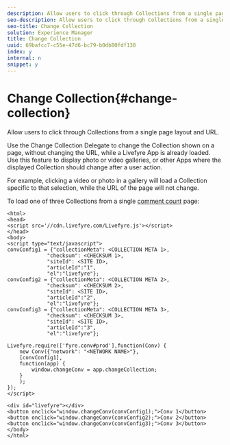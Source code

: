 ```yaml
---
description: Allow users to click through Collections from a single page layout and URL.
seo-description: Allow users to click through Collections from a single page layout and URL.
seo-title: Change Collection
solution: Experience Manager
title: Change Collection
uuid: 69bafcc7-c55e-47d6-bc79-b0db80fdf138
index: y
internal: n
snippet: y
---
```


# Change Collection{#change-collection}

Allow users to click through Collections from a single page layout and URL.

Use the Change Collection Delegate to change the Collection shown on a page, without changing the URL, while a Livefyre App is already loaded. Use this feature to display photo or video galleries, or other Apps where the displayed Collection should change after a user action.

For example, clicking a video or photo in a gallery will load a Collection specific to that selection, while the URL of the page will not change.

To load one of three Collections from a single [comment count](/help/implementation/c-advanced-topics/t-display-comment-count.md) page:

```
<html> 
<head> 
<script src='//cdn.livefyre.com/Livefyre.js'></script> 
</head> 
<body> 
<script type="text/javascript"> 
convConfig1 = {"collectionMeta": <COLLECTION META 1>, 
             "checksum": <CHECKSUM 1>, 
             "siteId": <SITE ID>, 
             "articleId":"1", 
             "el":"livefyre"}; 
convConfig2 = {"collectionMeta": <COLLECTION META 2>, 
             "checksum": <CHECKSUM 2>, 
             "siteId": <SITE ID>, 
             "articleId":"2", 
             "el":"livefyre"}; 
convConfig3 = {"collectionMeta": <COLLECTION META 3>, 
             "checksum": <CHECKSUM 3>, 
             "siteId": <SITE ID>, 
             "articleId":"3", 
             "el":"livefyre"}; 
  
Livefyre.require(['fyre.conv#prod'],function(Conv) { 
    new Conv({"network": "<NETWORK NAME>"}, 
    [convConfig1], 
    function(app) {  
        window.changeConv = app.changeCollection; 
    } 
    ); 
}); 
</script> 
  
<div id="livefyre"></div> 
<button onclick="window.changeConv(convConfig1);">Conv 1</button> 
<button onclick="window.changeConv(convConfig2);">Conv 2</button> 
<button onclick="window.changeConv(convConfig3);">Conv 3</button> 
</body> 
</html>
```

